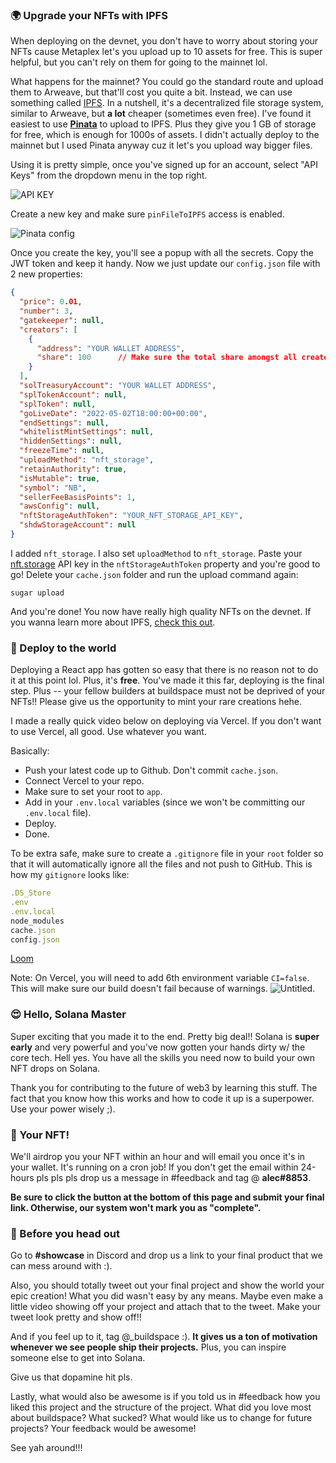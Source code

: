 ### 🌍 Upgrade your NFTs with IPFS
When deploying on the devnet, you don't have to worry about storing your NFTs cause Metaplex let's you upload up to 10 assets for free. This is super helpful, but you can't rely on them for going to the mainnet lol. 

What happens for the mainnet? You could go the standard route and upload them to Arweave, but that'll cost you quite a bit. Instead, we can use something called [IPFS](https://en.wikipedia.org/wiki/InterPlanetary_File_System). In a nutshell, it's a decentralized file storage system, similar to Arweave, but **a lot** cheaper (sometimes even free). I've found it easiest to use [**Pinata**](https://www.pinata.cloud/?utm_source=buildspace) to upload to IPFS. Plus they give you 1 GB of storage for free, which is enough for 1000s of assets. I didn't actually deploy to the mainnet but I used Pinata anyway cuz it let's you upload way bigger files.

Using it is pretty simple, once you've signed up for an account, select "API Keys" from the dropdown menu in the top right. 

![API KEY](https://i.imgur.com/3Cp92wu.png)

Create a new key and make sure `pinFileToIPFS` access is enabled. 

![Pinata config](https://i.imgur.com/QBCmGSv.png)

Once you create the key, you'll see a popup with all the secrets. Copy the JWT token and keep it handy. Now we just update our `config.json` file with 2 new properties:

```json
{
  "price": 0.01,
  "number": 3,
  "gatekeeper": null,
  "creators": [
    {
      "address": "YOUR WALLET ADDRESS",
      "share": 100      // Make sure the total share amongst all creators sums up to exactly 100
    }
  ],
  "solTreasuryAccount": "YOUR WALLET ADDRESS",
  "splTokenAccount": null,
  "splToken": null,
  "goLiveDate": "2022-05-02T18:00:00+00:00",
  "endSettings": null,
  "whitelistMintSettings": null,
  "hiddenSettings": null,
  "freezeTime": null,
  "uploadMethod": "nft_storage",
  "retainAuthority": true,
  "isMutable": true,
  "symbol": "NB",
  "sellerFeeBasisPoints": 1,
  "awsConfig": null,
  "nftStorageAuthToken": "YOUR_NFT_STORAGE_API_KEY",
  "shdwStorageAccount": null
}
```

I added `nft_storage`. I also set `uploadMethod` to `nft_storage`. Paste your [nft.storage](https://nft.storage/) API key in the `nftStorageAuthToken` property and you're good to go! Delete your `cache.json` folder and run the upload command again:

```
sugar upload
```

And you're done! You now have really high quality NFTs on the devnet. If you wanna learn more about IPFS, [check this out](https://decrypt.co/resources/how-to-use-ipfs-the-backbone-of-web3).

### 🚀 Deploy to the world

Deploying a React app has gotten so easy that there is no reason not to do it at this point lol. Plus, it's **free**. You've made it this far, deploying is the final step. Plus -- your fellow builders at buildspace must not be deprived of your NFTs!! Please give us the opportunity to mint your rare creations hehe.

I made a really quick video below on deploying via Vercel. If you don't want to use Vercel, all good. Use whatever you want.

Basically:
- Push your latest code up to Github. Don't commit `cache.json`.
- Connect Vercel to your repo.
- Make sure to set your root to `app`.
- Add in your `.env.local` variables (since we won't be committing our `.env.local` file).
- Deploy.
- Done.

To be extra safe, make sure to create a `.gitignore` file in your `root` folder so that it will automatically ignore all the files and not push to GitHub. This is how my `gitignore` looks like:

```javascript
.DS_Store
.env
.env.local
node_modules
cache.json
config.json
```

[Loom](https://www.loom.com/share/ce89a285b90a4b34ac358fce9ae7f92d)

Note: On Vercel, you will need to add 6th environment variable `CI=false`. This will make sure our build doesn't fail because of warnings.
![Untitled](https://i.imgur.com/wn2Uhj4.png).


### 😍 Hello, Solana Master

Super exciting that you made it to the end. Pretty big deal!! Solana is **super early** and very powerful and you've now gotten your hands dirty w/ the core tech. Hell yes. You have all the skills you need now to build your own NFT drops on Solana.

Thank you for contributing to the future of web3 by learning this stuff. The fact that you know how this works and how to code it up is a superpower. Use your power wisely ;).

### 🤟 Your NFT!

We'll airdrop you your NFT within an hour and will email you once it's in your wallet. It's running on a cron job! If you don't get the email within 24-hours pls pls pls drop us a message in #feedback and tag @ **alec#8853**.

**Be sure to click the button at the bottom of this page and submit your final link. Otherwise, our system won't mark you as "complete".**

### 🌈 Before you head out

Go to **#showcase** in Discord and drop us a link to your final product that we can mess around with :).

Also, you should totally tweet out your final project and show the world your epic creation! What you did wasn't easy by any means. Maybe even make a little video showing off your project and attach that to the tweet. Make your tweet look pretty and show off!!

And if you feel up to it, tag @_buildspace :). **It gives us a ton of motivation whenever we see people ship their projects.** Plus, you can inspire someone else to get into Solana.

Give us that dopamine hit pls.

Lastly, what would also be awesome is if you told us in #feedback how you liked this project and the structure of the project. What did you love most about buildspace? What sucked? What would like us to change for future projects? Your feedback would be awesome!

See yah around!!!

